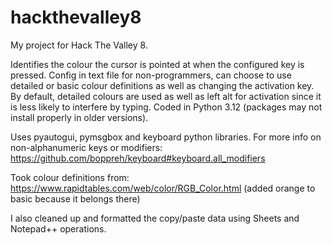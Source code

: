 # hackthevalley8
My project for Hack The Valley 8.

Identifies the colour the cursor is pointed at when the configured key is pressed.
Config in text file for non-programmers, can choose to use detailed or basic colour definitions as well as changing the activation key.
By default, detailed colours are used as well as left alt for activation since it is less likely to interfere by typing.
Coded in Python 3.12 (packages may not install properly in older versions).

Uses pyautogui, pymsgbox and keyboard python libraries.
For more info on non-alphanumeric keys or modifiers: https://github.com/boppreh/keyboard#keyboard.all_modifiers

Took colour definitions from: https://www.rapidtables.com/web/color/RGB_Color.html (added orange to basic because it belongs there)

I also cleaned up and formatted the copy/paste data using Sheets and Notepad++ operations.
